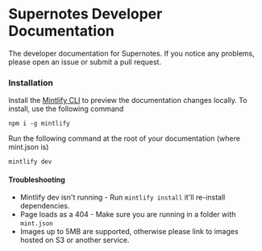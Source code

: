 # Supernotes Developer Documentation 

The developer documentation for Supernotes. If you notice any problems, please open an issue or submit a pull request.

### Installation 

Install the [Mintlify CLI](https://www.npmjs.com/package/mintlify) to preview the documentation changes locally. To install, use the following command

```
npm i -g mintlify
```

Run the following command at the root of your documentation (where mint.json is)

```
mintlify dev
```

#### Troubleshooting

- Mintlify dev isn't running - Run `mintlify install` it'll re-install dependencies.
- Page loads as a 404 - Make sure you are running in a folder with `mint.json`
- Images up to 5MB are supported, otherwise please link to images hosted on S3 or another service.

